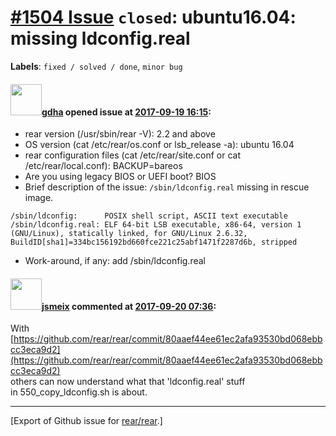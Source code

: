 [\#1504 Issue](https://github.com/rear/rear/issues/1504) `closed`: ubuntu16.04: missing ldconfig.real
=====================================================================================================

**Labels**: `fixed / solved / done`, `minor bug`

#### <img src="https://avatars.githubusercontent.com/u/888633?u=cdaeb31efcc0048d3619651aa18dd4b76e636b21&v=4" width="50">[gdha](https://github.com/gdha) opened issue at [2017-09-19 16:15](https://github.com/rear/rear/issues/1504):

-   rear version (/usr/sbin/rear -V): 2.2 and above
-   OS version (cat /etc/rear/os.conf or lsb\_release -a): ubuntu 16.04
-   rear configuration files (cat /etc/rear/site.conf or cat
    /etc/rear/local.conf): BACKUP=bareos
-   Are you using legacy BIOS or UEFI boot? BIOS
-   Brief description of the issue: `/sbin/ldconfig.real` missing in
    rescue image.

<!-- -->

    /sbin/ldconfig:      POSIX shell script, ASCII text executable
    /sbin/ldconfig.real: ELF 64-bit LSB executable, x86-64, version 1 (GNU/Linux), statically linked, for GNU/Linux 2.6.32, BuildID[sha1]=334bc156192bd660fce221c25abf1471f2287d6b, stripped

-   Work-around, if any: add /sbin/ldconfig.real

#### <img src="https://avatars.githubusercontent.com/u/1788608?u=925fc54e2ce01551392622446ece427f51e2f0ce&v=4" width="50">[jsmeix](https://github.com/jsmeix) commented at [2017-09-20 07:36](https://github.com/rear/rear/issues/1504#issuecomment-330770292):

With  
[https://github.com/rear/rear/commit/80aaef44ee61ec2afa93530bd068ebbcc3eca9d2](https://github.com/rear/rear/commit/80aaef44ee61ec2afa93530bd068ebbcc3eca9d2)  
others can now understand what that 'ldconfig.real' stuff  
in 550\_copy\_ldconfig.sh is about.

------------------------------------------------------------------------

\[Export of Github issue for
[rear/rear](https://github.com/rear/rear).\]
